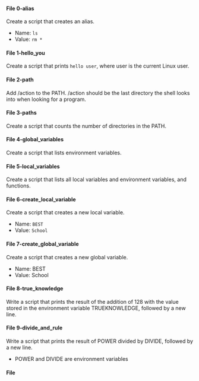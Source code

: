 #### File 0-alias
Create a script that creates an alias.

- Name: `ls`
- Value: `rm *`

#### File 1-hello_you
Create a script that prints `hello user`, where user is the current Linux user.

#### File 2-path
Add /action to the PATH. /action should be the last directory the shell looks into when looking for a program.

#### File 3-paths
Create a script that counts the number of directories in the PATH.


#### File 4-global_variables
Create a script that lists environment variables.

#### File 5-local_variables
Create a script that lists all local variables and environment variables, and functions.

#### File 6-create_local_variable
Create a script that creates a new local variable.

- Name: `BEST`
- Value: `School`

#### File 7-create_global_variable
Create a script that creates a new global variable.

- Name: BEST
- Value: School

#### File 8-true_knowledge
Write a script that prints the result of the addition of 128 with the value stored in the environment variable TRUEKNOWLEDGE, followed by a new line.

#### File 9-divide_and_rule
Write a script that prints the result of POWER divided by DIVIDE, followed by a new line.

- POWER and DIVIDE are environment variables

#### File 

